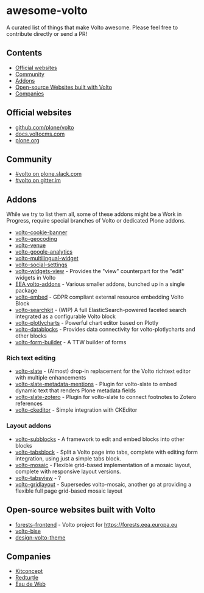# awesome-volto

A curated list of things that make Volto awesome. Please feel free to contribute directly or send a PR!

## Contents

- [Official websites](#official-websites)
- [Community](#community)
- [Addons](#addons)
- [Open-source Websites built with Volto](#open-source-websites-built-with-volto)
- [Companies](#companies)

## Official websites

- [github.com/plone/volto](https://github.com/plone/volto)
- [docs.voltocms.com](https://docs.voltocms.com)
- [plone.org](https://plone.org)

## Community

- [#volto on plone.slack.com](https://plone.slack.com/)
- [#volto on gitter.im](https://gitter.im/plone/volto)

## Addons

While we try to list them all, some of these addons might be a Work in Progress, require special branches of Volto or dedicated Plone addons.

- [volto-cookie-banner](https://github.com/collective/volto-cookie-banner)
- [volto-geocoding](https://github.com/collective/volto-geocoding)
- [volto-venue](https://github.com/collective/volto-venue)
- [volto-google-analytics](https://github.com/collective/volto-google-analytics)
- [volto-multilingual-widget](https://github.com/collective/volto-multilingual-widget)
- [volto-social-settings](https://github.com/collective/volto-social-settings)
- [volto-widgets-view](https://github.com/eea/volto-widgets-view) - Provides the "view" counterpart for the "edit" widgets in Volto
- [EEA volto-addons](https://github.com/eea/volto-addons) - Various smaller addons, bunched up in a single package
- [volto-embed](https://github.com/eea/volto-embed) - GDPR compliant external resource embedding Volto Block
- [volto-searchkit](https://github.com/eea/volto-searchkit) - (WIP) A full ElasticSearch-powered faceted search integrated as a configurable Volto block
- [volto-plotlycharts](https://github.com/eea/volto-plotlycharts) - Powerful chart editor based on Plotly
- [volto-datablocks](https://github.com/eea/volto-datablocks) - Provides data connectivity for volto-plotlycharts and other blocks
- [volto-form-builder](https://github.com/kitconcept/volto-form-builder) - A TTW builder of forms

### Rich text editing

- [volto-slate](https://github.com/eea/volto-slate) - (Almost) drop-in replacement for the Volto richtext editor with multiple enhancements
- [volto-slate-metadata-mentions](https://github.com/eea/volto-slate-metadata-mentions) - Plugin for volto-slate to embed dynamic text that renders Plone metadata fields
- [volto-slate-zotero](https://github.com/eea/volto-slate-zotero) - Plugin for volto-slate to connect footnotes to Zotero references
- [volto-ckeditor](https://github.com/eea/volto-ckeditor) - Simple integration with CKEditor

### Layout addons

- [volto-subblocks](https://github.com/collective/volto-subblocks) - A framework to edit and embed blocks into other blocks
- [volto-tabsblock](https://github.com/eea/volto-tabsblock) - Split a Volto page into tabs, complete with editing form integration, using just a simple tabs block.
- [volto-mosaic](https://github.com/eea/volto-mosaic) - Flexible grid-based implementation of a mosaic layout, complete with responsive layout versions.
- [volto-tabsview](https://github.com/eea/volto-tabsview) - ?
- [volto-gridlayout](https://github.com/eea/volto-gridlayout) - Supersedes volto-mosaic, another go at providing a flexible full page grid-based mosaic layout

## Open-source websites built with Volto

- [forests-frontend](https://github.com/eea/forests-frontend) - Volto project for https://forests.eea.europa.eu
- [volto-bise](https://github.com/eea/volto-bise)
- [design-volto-theme](https://github.com/RedTurtle/design-volto-theme)

## Companies

- [Kitconcept](https://kitconcept.com/)
- [Redturtle](https://www.redturtle.it/)
- [Eau de Web](https://www.eaudeweb.ro/)
